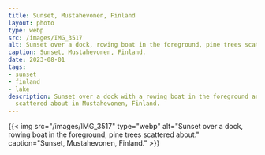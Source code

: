 ```yaml
---
title: Sunset, Mustahevonen, Finland
layout: photo
type: webp
src: /images/IMG_3517
alt: Sunset over a dock, rowing boat in the foreground, pine trees scattered about.
caption: Sunset, Mustahevonen, Finland.
date: 2023-08-01
tags:
- sunset
- finland
- lake
description: Sunset over a dock with a rowing boat in the foreground and pine trees
  scattered about in Mustahevonen, Finland.
---
```


{{< img src="/images/IMG_3517" type="webp" alt="Sunset over a dock, rowing boat in the foreground, pine trees scattered about." caption="Sunset, Mustahevonen, Finland." >}}
